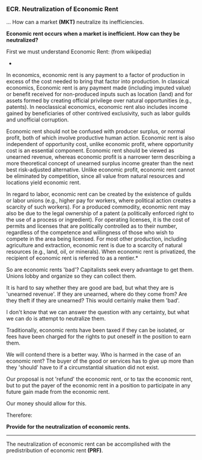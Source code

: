 
### ECR. Neutralization of Economic Rent

... How can a market **(MKT)** neutralize its inefficiencies.

**Economic rent occurs when a market is inefficient.  How can they be neutralized?**

First we must understand Economic Rent: (from wikipedia)

*
In economics, economic rent is any payment to a factor of production in excess of the cost needed to bring that factor into production. In classical economics, Economic rent is any payment made (including imputed value) or benefit received for non-produced inputs such as location (land) and for assets formed by creating official privilege over natural opportunities (e.g., patents). In neoclassical economics, economic rent also includes income gained by beneficiaries of other contrived exclusivity, such as labor guilds and unofficial corruption.

Economic rent should not be confused with producer surplus, or normal profit, both of which involve productive human action. Economic rent is also independent of opportunity cost, unlike economic profit, where opportunity cost is an essential component. Economic rent should be viewed as unearned revenue, whereas economic profit is a narrower term describing a more theoretical concept of unearned surplus income greater than the next best risk-adjusted alternative. Unlike economic profit, economic rent cannot be eliminated by competition, since all value from natural resources and locations yield economic rent.

In regard to labor, economic rent can be created by the existence of guilds or labor unions (e.g., higher pay for workers, where political action creates a scarcity of such workers). For a produced commodity, economic rent may also be due to the legal ownership of a patent (a politically enforced right to the use of a process or ingredient). For operating licenses, it is the cost of permits and licenses that are politically controlled as to their number, regardless of the competence and willingness of those who wish to compete in the area being licensed. For most other production, including agriculture and extraction, economic rent is due to a scarcity of natural resources (e.g., land, oil, or minerals). When economic rent is privatized, the recipient of economic rent is referred to as a rentier.*

So are economic rents 'bad'?  Capitalists seek every advantage to get them.  Unions lobby and organize so they can collect them.

It is hard to say whether they are good are bad, but what they are is 'unearned revenue'.  If they are unearned, where do they come from? Are they theft if they are unearned?  This would certainly make them 'bad'.

I don't know that we can answer the question with any certainty, but what we can do is attempt to neutralize them.

Traditionally, economic rents have been taxed if they can be isolated, or fees have been charged for the rights to put oneself in the position to earn them.

We will contend there is a better way. Who is harmed in the case of an economic rent?  The buyer of the good or services has to give up more than they 'should' have to if a circumstantial situation did not exist.

Our proposal is not 'refund' the economic rent, or to tax the economic rent, but to put the payer of the economic rent in a position to participate in any future gain made from the economic rent.

Our money should allow for this.

Therefore:

**Provide for the neutralization of economic rents.**

----------

The neutralization of economic rent can be accomplished with the predistribution of economic rent **(PRF)**.












